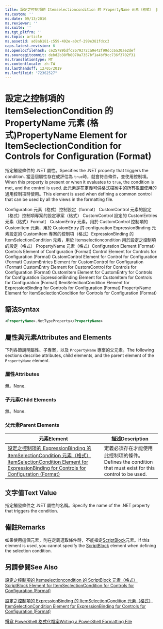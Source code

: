 ```yaml
---
title: 設定之控制項的 Itemselectioncondition 的 PropertyName 元素（格式） |Microsoft Docs
ms.custom: ''
ms.date: 09/13/2016
ms.reviewer: ''
ms.suite: ''
ms.tgt_pltfrm: ''
ms.topic: article
ms.assetid: ad8ab181-c559-492e-a0cf-299e381fdcc3
caps.latest.revision: 6
ms.openlocfilehash: ce25789bdfc2679372ca9e42f99dcc6a30ae2def
ms.sourcegitcommit: debd2b38fb8070a7357bf1a4bf9cc736f3702f31
ms.translationtype: MT
ms.contentlocale: zh-TW
ms.lasthandoff: 12/05/2019
ms.locfileid: "72362527"
---
```

# <a name="propertyname-element-for-itemseclectioncondition-for-controls-for-configuration-format"></a><span data-ttu-id="ad9cb-102">設定之控制項的 ItemSelectionCondition 的 PropertyName 元素 (格式)</span><span class="sxs-lookup"><span data-stu-id="ad9cb-102">PropertyName Element for ItemSeclectionCondition for Controls for Configuration (Format)</span></span>

<span data-ttu-id="ad9cb-103">指定觸發條件的 .NET 屬性。</span><span class="sxs-lookup"><span data-stu-id="ad9cb-103">Specifies the .NET property that triggers the condition.</span></span> <span data-ttu-id="ad9cb-104">當這個屬性存在或評估為 `true`時，就會符合條件，並使用控制項。</span><span class="sxs-lookup"><span data-stu-id="ad9cb-104">When this property is present or when it evaluates to `true`, the condition is met, and the control is used.</span></span> <span data-ttu-id="ad9cb-105">此元素是在定義可供格式檔案中的所有視圖使用的通用控制項時使用。</span><span class="sxs-lookup"><span data-stu-id="ad9cb-105">This element is used when defining a common control that can be used by all the views in the formatting file.</span></span>

<span data-ttu-id="ad9cb-106">Configuration 元素（格式）控制設定（format） CustomControl 元素的設定（格式）控制項專案的設定專案（格式） CustomControl 設定的 CustomEntries 元素（格式）Format） CustomEntry 元素，用於 CustomControl 控制項的 CustomItem 元素，用於 CustomEntry 的 configuration ExpressionBinding 元素設定的 CustomItem 專案的控制項（格式）ExpressionBinding 的 ItemSelectionCondition 元素，用於 Itemselectioncondition 用於設定之控制項的設定（格式） PropertyName 元素（格式）</span><span class="sxs-lookup"><span data-stu-id="ad9cb-106">Configuration Element (Format) Controls Element of Configuration (Format) Control Element for Controls for Configuration (Format) CustomControl Element for Control for Configuration (Format) CustomEntries Element for CustomControl for Configuration (Format) CustomEntry Element for CustomControl for Controls for Configuration (Format) CustomItem Element for CustomEntry for Controls for Configuration ExpressionBinding Element for CustomItem for Controls for Configuration (Format) ItemSelectionCondition Element for ExpressionBinding for Controls for Configuration (Format) PropertyName Element for ItemSeclectionCondition for Controls for Configuration (Format)</span></span>

## <a name="syntax"></a><span data-ttu-id="ad9cb-107">語法</span><span class="sxs-lookup"><span data-stu-id="ad9cb-107">Syntax</span></span>

```xml
<PropertyName>.NetTypeProperty</PropertyName>
```

## <a name="attributes-and-elements"></a><span data-ttu-id="ad9cb-108">屬性與元素</span><span class="sxs-lookup"><span data-stu-id="ad9cb-108">Attributes and Elements</span></span>

<span data-ttu-id="ad9cb-109">下列各節說明屬性、子專案，以及 `PropertyName` 專案的父元素。</span><span class="sxs-lookup"><span data-stu-id="ad9cb-109">The following sections describe attributes, child elements, and the parent element of the `PropertyName` element.</span></span>

### <a name="attributes"></a><span data-ttu-id="ad9cb-110">屬性</span><span class="sxs-lookup"><span data-stu-id="ad9cb-110">Attributes</span></span>

<span data-ttu-id="ad9cb-111">無。</span><span class="sxs-lookup"><span data-stu-id="ad9cb-111">None.</span></span>

### <a name="child-elements"></a><span data-ttu-id="ad9cb-112">子元素</span><span class="sxs-lookup"><span data-stu-id="ad9cb-112">Child Elements</span></span>

<span data-ttu-id="ad9cb-113">無。</span><span class="sxs-lookup"><span data-stu-id="ad9cb-113">None.</span></span>

### <a name="parent-elements"></a><span data-ttu-id="ad9cb-114">父元素</span><span class="sxs-lookup"><span data-stu-id="ad9cb-114">Parent Elements</span></span>

|<span data-ttu-id="ad9cb-115">元素</span><span class="sxs-lookup"><span data-stu-id="ad9cb-115">Element</span></span>|<span data-ttu-id="ad9cb-116">描述</span><span class="sxs-lookup"><span data-stu-id="ad9cb-116">Description</span></span>|
|-------------|-----------------|
|[<span data-ttu-id="ad9cb-117">設定之控制項的 ExpressionBinding 的 ItemSelectionCondition 元素（格式）</span><span class="sxs-lookup"><span data-stu-id="ad9cb-117">ItemSelectionCondition Element for ExpressionBinding for Controls for Configuration (Format)</span></span>](./itemselectioncondition-element-for-expressionbinding-for-controls-for-configuration-format.md)|<span data-ttu-id="ad9cb-118">定義必須存在才能使用此控制項的條件。</span><span class="sxs-lookup"><span data-stu-id="ad9cb-118">Defines the condition that must exist for this control to be used.</span></span>|

## <a name="text-value"></a><span data-ttu-id="ad9cb-119">文字值</span><span class="sxs-lookup"><span data-stu-id="ad9cb-119">Text Value</span></span>

<span data-ttu-id="ad9cb-120">指定觸發條件之 .NET 屬性的名稱。</span><span class="sxs-lookup"><span data-stu-id="ad9cb-120">Specify the name of the .NET property that triggers the condition.</span></span>

## <a name="remarks"></a><span data-ttu-id="ad9cb-121">備註</span><span class="sxs-lookup"><span data-stu-id="ad9cb-121">Remarks</span></span>

<span data-ttu-id="ad9cb-122">如果使用這個元素，則在定義選取條件時，不能指定[ScriptBlock](./scriptblock-element-for-itemseclectioncondition-for-controls-for-configuration-format.md)元素。</span><span class="sxs-lookup"><span data-stu-id="ad9cb-122">If this element is used, you cannot specify the [ScriptBlock](./scriptblock-element-for-itemseclectioncondition-for-controls-for-configuration-format.md) element when defining the selection condition.</span></span>

## <a name="see-also"></a><span data-ttu-id="ad9cb-123">另請參閱</span><span class="sxs-lookup"><span data-stu-id="ad9cb-123">See Also</span></span>

[<span data-ttu-id="ad9cb-124">設定之控制項的 Itemselectioncondition 的 ScriptBlock 元素（格式）</span><span class="sxs-lookup"><span data-stu-id="ad9cb-124">ScriptBlock Element for ItemSeclectionCondition for Controls for Configuration (Format)</span></span>](./scriptblock-element-for-itemseclectioncondition-for-controls-for-configuration-format.md)

[<span data-ttu-id="ad9cb-125">設定之控制項的 ExpressionBinding 的 ItemSelectionCondition 元素（格式）</span><span class="sxs-lookup"><span data-stu-id="ad9cb-125">ItemSelectionCondition Element for ExpressionBinding for Controls for Configuration (Format)</span></span>](./itemselectioncondition-element-for-expressionbinding-for-controls-for-configuration-format.md)

[<span data-ttu-id="ad9cb-126">撰寫 PowerShell 格式化檔案</span><span class="sxs-lookup"><span data-stu-id="ad9cb-126">Writing a PowerShell Formatting File</span></span>](./writing-a-powershell-formatting-file.md)
